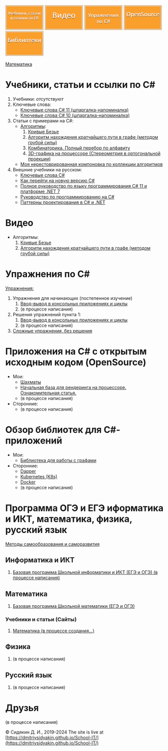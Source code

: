 [![Учебники, статьи и ссылки по C#](img/menu/read.png)](#учебники-статьи-и-ссылки-по-c)
[![Видео](img/menu/video.png)](#видео)
[![Упражнения по C#](img/menu/exercises.png)](#упражнения-по-c)
[![Приложения на C# с открытым исходным кодом (OpenSource)](img/menu/opensource.png)](#приложения-на-c-с-открытым-исходным-кодом-opensource)
[![Обзор библиотек для C#-приложений](img/menu/libs.png)](#обзор-библиотек-для-c-приложений)

[Математика](sites/math/)

# Учебники, статьи и ссылки по C#

1. Учебники:
	*отсутствуют*
2. Ключевые слова:
	- [Ключевые слова C# 11 (шпаргалка-напоминалка)](csharp-tutorials/ru-ru/csharp-11-keywords/README.md)
	- [Ключевые слова C# 10 (шпаргалка-напоминалка)](csharp-tutorials/ru-ru/csharp-10-keywords/README.md)
3. Статьи с примерами на C#:
	- [Алгоритмы](csharp-articles/ru-ru/algorithms-on-csharp/README.md):
		1. [Кривые Безье](csharp-articles/ru-ru/algorithms-on-csharp/articles/0001-Bezier-curves/README.md)
		2. [Алгоритм нахождения кратчайшего пути в графе (методом грубой силы)](csharp-articles/ru-ru/algorithms-on-csharp/articles/0002-Graphs/README.md)
		3. [Комбинаторика. Полный перебор по алфавиту](csharp-articles/ru-ru/algorithms-on-csharp/articles/0003-Brute-force-sample/README.md)
		4. [3D-графика на процессоре (Стереометрия в ортогональной проекции)](csharp-articles/ru-ru/algorithms-on-csharp/articles/0004-3D-on-CPU/README.md)
	- [Моя нерестоврированная компоновка по коллекции алгоритмов](algorithms_book_sidyakin_di/)
4. Внешние учебники на русском:
	- [Ключевые слова C#](https://docs.microsoft.com/ru-ru/dotnet/csharp/language-reference/keywords/)
	- [Как перейти на новую версию C#](https://learn.microsoft.com/ru-ru/dotnet/csharp/whats-new/csharp-version-history)
	- [Полное руководство по языку программирования С# 11 и платформе .NET 7](https://metanit.com/sharp/tutorial/)
	- [Руководство по программированию на C#](https://docs.microsoft.com/ru-ru/dotnet/csharp/programming-guide/)
	- [Паттерны проектирования в C# и .NET](https://metanit.com/sharp/patterns/)
	
# Видео

- Алгоритмы:
	1. [Кривые Безье](https://youtu.be/-aaBzgcqQwY)
	2. [Алгоритм нахождения кратчайшего пути в графе (методом грубой силы)](https://youtu.be/PNVci2DTWo8)
	
# Упражнения по C#

[Упражнения:](csharp-exercises/ru-ru/README.md)
1. Упражнения для начинающих (постепенное изучение)
	1. [Ввод-вывод в консольных приложениях и циклы](csharp-exercises/ru-ru/001-Input-Output-Cycles/)
	2. (в процессе написания)
2. Решения упражнений пункта 1:
	1. [Ввод-вывод в консольных приложениях и циклы](csharp-exercises/ru-ru/001-Input-Output-Cycles/solution/)
	2. (в процессе написания)
3. [Сложные упражнения, без решения](csharp-exercises/ru-ru/try-open-source/)

# Приложения на C# с открытым исходным кодом (OpenSource)

- Мои:
	- [Шахматы](https://github.com/DmitriySidyakin/Chess/tree/main/docs/ru-ru/)
	- [Начальная база для рендеринга на процессоре. Ознакомительная статья.](https://github.com/DmitriySidyakin/Blog-ComputerGraphics/)
	- (в процессе написания)
- Сторонние:
	- (в процессе написания)
	
# Обзор библиотек для C#-приложений
- Мои:
	- [Библиотека для работы с графами](https://github.com/DmitriySidyakin/Graph)
- Сторонние:
    - [Dapper](https://metanit.com/sharp/aspnet5/26.1.php)
	- [Kubernetes (K8s)](https://kubernetes.io/ru/)
	- [Docker](https://www.docker.com/)
	- (в процессе написания)
	
# Программа ОГЭ и ЕГЭ иформатика и ИКТ, математика, физика, русский язык

[Методы самообразования и саморазвития](methods-of-self-education-and-self-development/ru-ru)

## Информатика и ИКТ

1. [Базовая программа Школьной информатики и ИКТ (ЕГЭ и ОГЭ) (в процессе написания)](school-computer-science/ru-ru/school-topics/)

## Математика
1. [Базовая программа Школьной математики (ЕГЭ и ОГЭ)](school-math/ru-ru/school-topics/)

### Учебники и статьи (Сайты)
1. [Математика (в процессе создания...)](sites/math/)

## Физика
1. (в процессе написания)

## Русский язык
1. (в процессе написания)

# Друзья

(в процессе написания)

© Сидякин Д. И., 2019-2024 The site is live at [https://dmitriysidyakin.github.io/School-IT/](https://dmitriysidyakin.github.io/School-IT/)
